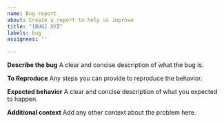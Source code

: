 ```yaml
---
name: Bug report
about: Create a report to help us improve
title: "[BUG] XYZ"
labels: bug
assignees: ''

---
```


**Describe the bug**
A clear and concise description of what the bug is.

**To Reproduce**
Any steps you can provide to reproduce the behavior.

**Expected behavior**
A clear and concise description of what you expected to happen.

**Additional context**
Add any other context about the problem here.
